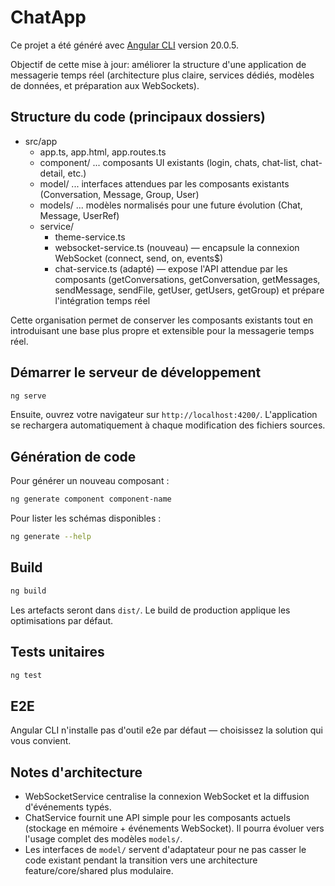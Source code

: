 # ChatApp

Ce projet a été généré avec [Angular CLI](https://github.com/angular/angular-cli) version 20.0.5.

Objectif de cette mise à jour: améliorer la structure d'une application de messagerie temps réel (architecture plus claire, services dédiés, modèles de données, et préparation aux WebSockets).

## Structure du code (principaux dossiers)

- src/app
  - app.ts, app.html, app.routes.ts
  - component/ ... composants UI existants (login, chats, chat-list, chat-detail, etc.)
  - model/ ... interfaces attendues par les composants existants (Conversation, Message, Group, User)
  - models/ ... modèles normalisés pour une future évolution (Chat, Message, UserRef)
  - service/
    - theme-service.ts
    - websocket-service.ts (nouveau) — encapsule la connexion WebSocket (connect, send, on, events$)
    - chat-service.ts (adapté) — expose l'API attendue par les composants (getConversations, getConversation, getMessages, sendMessage, sendFile, getUser, getUsers, getGroup) et prépare l'intégration temps réel

Cette organisation permet de conserver les composants existants tout en introduisant une base plus propre et extensible pour la messagerie temps réel.

## Démarrer le serveur de développement

```bash
ng serve
```

Ensuite, ouvrez votre navigateur sur `http://localhost:4200/`. L'application se rechargera automatiquement à chaque modification des fichiers sources.

## Génération de code

Pour générer un nouveau composant :

```bash
ng generate component component-name
```

Pour lister les schémas disponibles :

```bash
ng generate --help
```

## Build

```bash
ng build
```

Les artefacts seront dans `dist/`. Le build de production applique les optimisations par défaut.

## Tests unitaires

```bash
ng test
```

## E2E

Angular CLI n'installe pas d'outil e2e par défaut — choisissez la solution qui vous convient.

## Notes d'architecture

- WebSocketService centralise la connexion WebSocket et la diffusion d'événements typés.
- ChatService fournit une API simple pour les composants actuels (stockage en mémoire + événements WebSocket). Il pourra évoluer vers l'usage complet des modèles `models/`.
- Les interfaces de `model/` servent d'adaptateur pour ne pas casser le code existant pendant la transition vers une architecture feature/core/shared plus modulaire.
